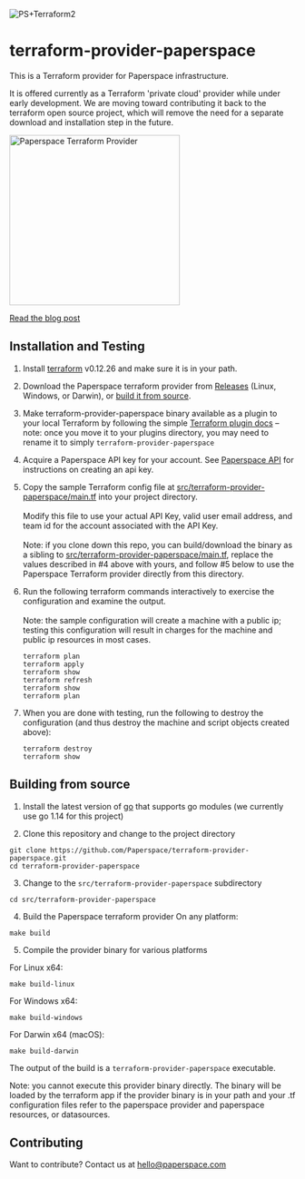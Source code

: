 ![PS+Terraform2](https://user-images.githubusercontent.com/585865/90683337-5e825d00-e234-11ea-8bda-c4b299a00189.png)


# terraform-provider-paperspace
This is a Terraform provider for Paperspace infrastructure.

It is offered currently as a Terraform 'private cloud' provider while under early development.  We are moving toward contributing it back to the terraform open source project, which will remove the need for a separate download and installation step in the future.

[<img width="300" alt="Paperspace Terraform Provider " src="https://user-images.githubusercontent.com/585865/90682577-275f7c00-e233-11ea-9865-56e7f9205385.png">
](https://youtu.be/P3__yTs24rU)

[Read the blog post](https://blog.paperspace.com/introducing-paperspace-terraform-provider/)

## Installation and Testing
1) Install [terraform](https://www.terraform.io/downloads.html) v0.12.26 and make sure it is in your path.

2) Download the Paperspace terraform provider from [Releases](https://github.com/Paperspace/terraform-provider-paperspace/releases) (Linux, Windows, or Darwin), or [build it from source](#building-from-source).

3) Make terraform-provider-paperspace binary available as a plugin to your local Terraform by following the simple [Terraform plugin docs](https://www.terraform.io/docs/configuration/providers.html#third-party-plugins) – note: once you move it to your plugins directory, you may need to rename it to simply `terraform-provider-paperspace`

3) Acquire a Paperspace API key for your account. See [Paperspace API](https://paperspace.github.io/paperspace-node/) for instructions on creating an api key.

4) Copy the sample Terraform config file at [src/terraform-provider-paperspace/main.tf](src/terraform-provider-paperspace/main.tf) into your project directory.\
\
Modify this file to use your actual API Key, valid user email address, and team id for the account associated with the API Key.\
\
Note: if you clone down this repo, you can build/download the binary as a sibling to [src/terraform-provider-paperspace/main.tf](src/terraform-provider-paperspace/main.tf), replace the values described in #4 above with yours, and follow #5 below to use the Paperspace Terraform provider directly from this directory.

5) Run the following terraform commands interactively to exercise the configuration and examine the output.\
\
Note: the sample configuration will create a machine with a public ip; testing this configuration will result in charges for the machine and public ip resources in most cases.
    ```
    terraform plan
    terraform apply
    terraform show
    terraform refresh
    terraform show
    terraform plan
    ```

6) When you are done with testing, run the following to destroy the configuration (and thus destroy the machine and script objects created above):
    ```
    terraform destroy
    terraform show
    ```

## Building from source

1) Install the latest version of [go](https://golang.org/dl/) that supports go modules (we currently use go 1.14 for this project)

2) Clone this repository and change to the project directory
```
git clone https://github.com/Paperspace/terraform-provider-paperspace.git
cd terraform-provider-paperspace
```

3) Change to the `src/terraform-provider-paperspace` subdirectory
```
cd src/terraform-provider-paperspace
```

4) Build the Paperspace terraform provider
On any platform:
```
make build
```

5) Compile the provider binary for various platforms

For Linux x64:
```
make build-linux
```

For Windows x64:
```
make build-windows
```

For Darwin x64 (macOS):
```
make build-darwin
```

The output of the build is a `terraform-provider-paperspace` executable.

Note: you cannot execute this provider binary directly.  The binary will be loaded by the terraform app if the provider binary is in your path and your .tf configuration files refer to the paperspace provider and paperspace resources, or datasources.

## Contributing

Want to contribute? Contact us at hello@paperspace.com

